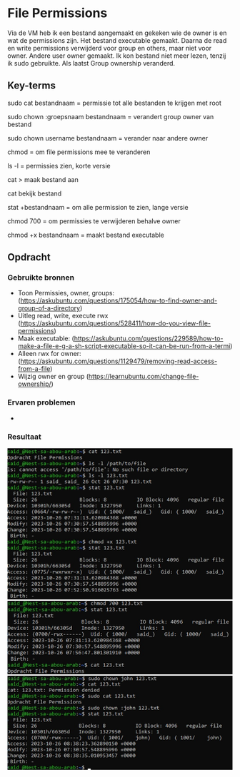 # File Permissions
Via de VM heb ik een bestand aangemaakt en gekeken wie de owner is en wat de permissions zijn. Het bestand executable gemaakt. Daarna de read en write permissions verwijderd voor group en others, maar niet voor owner. Andere user owner gemaakt. Ik kon bestand niet meer lezen, tenzij ik sudo gebruikte. Als laatst Group ownership veranderd.

## Key-terms
sudo cat bestandnaam = permissie tot alle bestanden te krijgen met root

sudo chown :groepsnaam bestandnaam = verandert group owner van bestand

sudo chown username bestandnaam = verander naar andere owner

chmod = om file permissions mee te veranderen

ls -l = permissies zien, korte versie

cat > maak bestand aan

cat bekijk bestand

stat +bestandnaam = om alle permission te zien, lange versie

chmod 700 = om permissies te verwijderen behalve owner

chmod +x bestandnaam = maakt bestand executable

## Opdracht
### Gebruikte bronnen
* Toon Permissies, owner, groups: (https://askubuntu.com/questions/175054/how-to-find-owner-and-group-of-a-directory)
* Uitleg read, write, execute rwx (https://askubuntu.com/questions/528411/how-do-you-view-file-permissions)
* Maak executable: (https://askubuntu.com/questions/229589/how-to-make-a-file-e-g-a-sh-script-executable-so-it-can-be-run-from-a-termi)
* Alleen rwx for owner: (https://askubuntu.com/questions/1129479/removing-read-access-from-a-file)
* Wijzig owner en group (https://learnubuntu.com/change-file-ownership/)


### Ervaren problemen
-

### Resultaat

![Alt text](../00_includes/filepermission123.jpg)![Alt text](../00_includes/filepermission4.jpg)![Alt text](../00_includes/filepermission56.jpg)